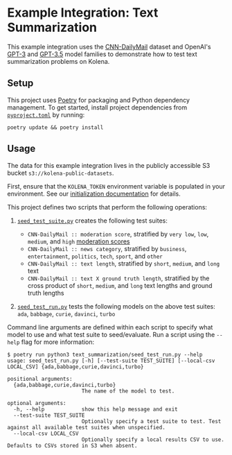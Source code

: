 # Example Integration: Text Summarization

This example integration uses the [CNN-DailyMail](https://paperswithcode.com/dataset/cnn-daily-mail-1) dataset and
OpenAI's [GPT-3](https://platform.openai.com/docs/models/gpt-3) and
[GPT-3.5](https://platform.openai.com/docs/models/gpt-3-5) model families to demonstrate how to test text summarization
problems on Kolena.

## Setup

This project uses [Poetry](https://python-poetry.org/) for packaging and Python dependency management. To get started,
install project dependencies from [`pyproject.toml`](./pyproject.toml) by running:

```shell
poetry update && poetry install
```

## Usage

The data for this example integration lives in the publicly accessible S3 bucket `s3://kolena-public-datasets`.

First, ensure that the `KOLENA_TOKEN` environment variable is populated in your environment. See our
[initialization documentation](https://docs.kolena.io/testing-with-kolena/using-kolena-client#initialization) for
details.

This project defines two scripts that perform the following operations:

1. [`seed_test_suite.py`](text_summarization/seed_test_suite.py) creates the following test suites:

    - `CNN-DailyMail :: moderation score`, stratified by `very low`, `low`, `medium`, and `high`
        [moderation scores](https://platform.openai.com/docs/guides/moderation/overview)
    - `CNN-DailyMail :: news category`, stratified by `business`, `entertainment`, `politics`, `tech`, `sport`, and `other`
    - `CNN-DailyMail :: text length`, stratified by `short`, `medium`, and `long` text
    - `CNN-DailyMail :: text X ground truth length`, stratified by the cross product of `short`, `medium`, and `long`
        text lengths and ground truth lengths

2. [`seed_test_run.py`](text_summarization/seed_test_run.py) tests the following models on the above test suites: `ada`,
  `babbage`, `curie`, `davinci`, `turbo`

Command line arguments are defined within each script to specify what model to use and what test suite to seed/evaluate.
Run a script using the `--help` flag for more information:

```shell
$ poetry run python3 text_summarization/seed_test_run.py --help
usage: seed_test_run.py [-h] [--test-suite TEST_SUITE] [--local-csv LOCAL_CSV] {ada,babbage,curie,davinci,turbo}

positional arguments:
  {ada,babbage,curie,davinci,turbo}
                        The name of the model to test.

optional arguments:
  -h, --help            show this help message and exit
  --test-suite TEST_SUITE
                        Optionally specify a test suite to test. Test against all available test suites when unspecified.
  --local-csv LOCAL_CSV
                        Optionally specify a local results CSV to use. Defaults to CSVs stored in S3 when absent.
```

